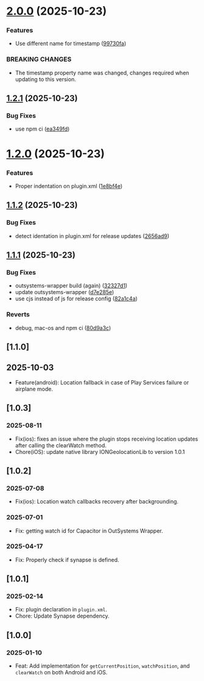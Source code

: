 # [2.0.0](https://github.com/OS-pedrogustavobilro/cordova-outsystems-geolocation/compare/1.2.1...2.0.0) (2025-10-23)


### Features

* Use different name for timestamp ([99730fa](https://github.com/OS-pedrogustavobilro/cordova-outsystems-geolocation/commit/99730fad5c85eb45955636b531ebb780ac9041fc))


### BREAKING CHANGES

* The timestamp property name was changed, changes required when updating to this version.

## [1.2.1](https://github.com/OS-pedrogustavobilro/cordova-outsystems-geolocation/compare/1.2.0...1.2.1) (2025-10-23)


### Bug Fixes

* use npm ci ([ea349fd](https://github.com/OS-pedrogustavobilro/cordova-outsystems-geolocation/commit/ea349fdded40219532ea1fbe2f97bcf609de6e31))

# [1.2.0](https://github.com/OS-pedrogustavobilro/cordova-outsystems-geolocation/compare/1.1.2...1.2.0) (2025-10-23)


### Features

* Proper indentation on plugin.xml ([1e8bf4e](https://github.com/OS-pedrogustavobilro/cordova-outsystems-geolocation/commit/1e8bf4e7e9e596164f3f207211555d6d9f8442d7))

## [1.1.2](https://github.com/OS-pedrogustavobilro/cordova-outsystems-geolocation/compare/1.1.1...1.1.2) (2025-10-23)


### Bug Fixes

* detect identation in plugin.xml for release updates ([2656ad9](https://github.com/OS-pedrogustavobilro/cordova-outsystems-geolocation/commit/2656ad9f5c1ee285e6217b87bd61cab3cb8ed685))

## [1.1.1](https://github.com/OS-pedrogustavobilro/cordova-outsystems-geolocation/compare/1.1.0...1.1.1) (2025-10-23)


### Bug Fixes

* outsystems-wrapper build (again) ([32327d1](https://github.com/OS-pedrogustavobilro/cordova-outsystems-geolocation/commit/32327d1f9deee6940fc7ecc42c985fc65c344cb2))
* update outsystems-wrapper ([d7e285e](https://github.com/OS-pedrogustavobilro/cordova-outsystems-geolocation/commit/d7e285e7f758875892742fd01fb1a567d9b2ebb7))
* use cjs instead of js for release config ([82a1c4a](https://github.com/OS-pedrogustavobilro/cordova-outsystems-geolocation/commit/82a1c4a6cc6c526cc675eb0120aee4b39240abc4))


### Reverts

* debug, mac-os and npm ci ([80d9a3c](https://github.com/OS-pedrogustavobilro/cordova-outsystems-geolocation/commit/80d9a3c2a9b290b08bfa9e7fe89777e1d2dffff6))


## [1.1.0]

## 2025-10-03

- Feature(android): Location fallback in case of Play Services failure or airplane mode.

## [1.0.3]

### 2025-08-11
- Fix(ios): fixes an issue where the plugin stops receiving location updates after calling the clearWatch method.
- Chore(iOS): update native library IONGeolocationLib to version 1.0.1

## [1.0.2]

### 2025-07-08
- Fix(ios): Location watch callbacks recovery after backgrounding.

### 2025-07-01

- Fix: getting watch id for Capacitor in OutSystems Wrapper.

### 2025-04-17

- Fix: Properly check if synapse is defined.

## [1.0.1]

### 2025-02-14

- Fix: plugin declaration in `plugin.xml`.
- Chore: Update Synapse dependency.

## [1.0.0]

### 2025-01-10
- Feat: Add implementation for `getCurrentPosition`, `watchPosition`, and `clearWatch` on both Android and iOS.
